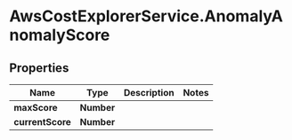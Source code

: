 # AwsCostExplorerService.AnomalyAnomalyScore

## Properties

Name | Type | Description | Notes
------------ | ------------- | ------------- | -------------
**maxScore** | **Number** |  | 
**currentScore** | **Number** |  | 


